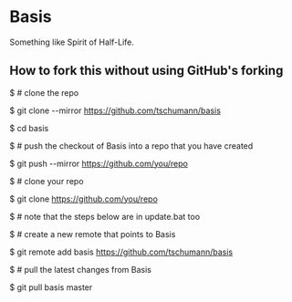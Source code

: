 Basis
=====

Something like Spirit of Half-Life.


How to fork this without using GitHub's forking
-----------------------------------------------

$ # clone the repo

$ git clone --mirror https://github.com/tschumann/basis

$ cd basis

$ # push the checkout of Basis into a repo that you have created

$ git push --mirror https://github.com/you/repo


$ # clone your repo

$ git clone https://github.com/you/repo

$ # note that the steps below are in update.bat too

$ # create a new remote that points to Basis

$ git remote add basis https://github.com/tschumann/basis

$ # pull the latest changes from Basis

$ git pull basis master